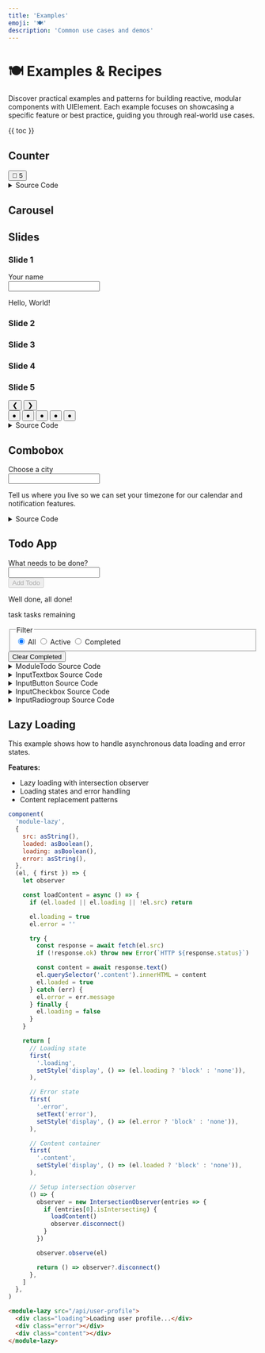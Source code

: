 ```yaml
---
title: 'Examples'
emoji: '🍽️'
description: 'Common use cases and demos'
---
```


<section-hero>

# 🍽️ Examples & Recipes

<div>
  <p class="lead">Discover practical examples and patterns for building reactive, modular components with UIElement. Each example focuses on showcasing a specific feature or best practice, guiding you through real-world use cases.</p>
  {{ toc }}
</div>
</section-hero>

<section>

## Counter

<module-demo>
  <div class="preview">
    <basic-counter>
     	<button type="button">💐 <span>5</span></button>
    </basic-counter>
  </div>
  <details>
		<summary>Source Code</summary>
		<module-lazy src="./examples/basic-counter.html">
			<card-callout>
				<p class="loading" role="status">Loading...</p>
				<p class="error" role="alert" aria-live="polite"></p>
			</card-callout>
		</module-lazy>
	</details>
</module-demo>

</section>

<section>

## Carousel

<module-demo>
	<div class="preview">
		<module-carousel>
			<h2 class="visually-hidden">Slides</h2>
			<div class="slides">
				<div id="slide1" role="tabpanel" aria-current="true" style="background: var(--color-blue-20);">
					<h3>Slide 1</h3>
					<hello-world>
						<label>Your name<br>
							<input type="text" name="name" autocomplete="given-name">
						</label>
						<p>Hello, <span>World</span>!</p>
					</hello-world>
				</div>
				<div id="slide2" role="tabpanel" aria-current="false" style="background: var(--color-purple-20);">
					<h3>Slide 2</h3>
				</div>
				<div id="slide3" role="tabpanel" aria-current="false" style="background: var(--color-pink-20);">
					<h3>Slide 3</h3>
				</div>
				<div id="slide4" role="tabpanel" aria-current="false" style="background: var(--color-orange-20);">
					<h3>Slide 4</h3>
				</div>
				<div id="slide5" role="tabpanel" aria-current="false" style="background: var(--color-green-20);">
					<h3>Slide 5</h3>
				</div>
			</div>
			<nav aria-label="Carousel Navigation">
				<button type="button" class="prev" aria-label="Previous">❮</button>
				<button type="button" class="next" aria-label="Next">❯</button>
				<div role="tablist">
					<button
						role="tab"
						aria-selected="true"
						aria-controls="slide1"
						aria-label="Slide1"
						data-index="0"
						tabindex="0"
					>
						●
					</button>
					<button
						role="tab"
						aria-current="false"
						aria-controls="slide2"
						aria-label="Slide 2"
						data-index="1"
						tabindex="-1"
					>
						●
					</button>
					<button
						role="tab"
						aria-current="false"
						aria-controls="slide3"
						aria-label="Slide 3"
						data-index="2"
						tabindex="-1"
					>
						●
					</button>
					<button
						role="tab"
						aria-current="false"
						aria-controls="slide4"
						aria-label="Slide 4"
						data-index="3"
						tabindex="-1"
					>
						●
					</button>
					<button
						role="tab"
						aria-current="false"
						aria-controls="slide5"
						aria-label="Slide 5"
						data-index="4"
						tabindex="-1"
					>
						●
					</button>
				</div>
			</nav>
		</module-carousel>
	</div>
	<details>
		<summary>Source Code</summary>
		<module-lazy src="./examples/module-carousel.html">
			<card-callout>
				<p class="loading" role="status">Loading...</p>
				<p class="error" role="alert" aria-live="polite"></p>
			</card-callout>
		</module-lazy>
	</details>
</module-demo>

</section>

<section>

## Combobox

<module-demo>
	<div class="preview">
		<form-combobox value="">
			<label for="city-input">Choose a city</label>
			<div class="input">
				<input
					id="city-input"
					type="text"
					role="combobox"
					aria-expanded="false"
					aria-controls="city-popup"
					aria-autocomplete="list"
					autocomplete="off"
					required
				/>
				<ol id="city-popup" role="listbox" hidden>
					<li role="option" tabindex="-1">Amsterdam</li>
					<li role="option" tabindex="-1">Berlin</li>
					<li role="option" tabindex="-1">Copenhagen</li>
					<li role="option" tabindex="-1">Dublin</li>
					<li role="option" tabindex="-1">Edinburgh</li>
					<li role="option" tabindex="-1">Frankfurt</li>
					<li role="option" tabindex="-1">Geneva</li>
					<li role="option" tabindex="-1">Helsinki</li>
					<li role="option" tabindex="-1">Istanbul</li>
					<li role="option" tabindex="-1">Jakarta</li>
					<li role="option" tabindex="-1">Kairo</li>
					<li role="option" tabindex="-1">London</li>
					<li role="option" tabindex="-1">Madrid</li>
					<li role="option" tabindex="-1">New York</li>
					<li role="option" tabindex="-1">Oslo</li>
					<li role="option" tabindex="-1">Paris</li>
					<li role="option" tabindex="-1">Qingdao</li>
					<li role="option" tabindex="-1">Rome</li>
					<li role="option" tabindex="-1">Stockholm</li>
					<li role="option" tabindex="-1">Tokyo</li>
					<li role="option" tabindex="-1">Ulan Bator</li>
					<li role="option" tabindex="-1">Vienna</li>
					<li role="option" tabindex="-1">Warsaw</li>
					<li role="option" tabindex="-1">Xi'an</li>
					<li role="option" tabindex="-1">Yokohama</li>
					<li role="option" tabindex="-1">Zurich</li>
				</ol>
				<button type="button" class="clear" aria-label="Clear input" hidden>
					✕
				</button>
			</div>
			<p class="error" aria-live="assertive" id="city-error"></p>
			<p class="description" aria-live="polite" id="city-description">Tell us where you live so we can set your timezone for our calendar and notification features.</p>
		</form-combobox>
	</div>
	<details>
		<summary>Source Code</summary>
		<module-lazy src="./examples/form-combobox.html">
			<card-callout>
				<p class="loading" role="status">Loading...</p>
				<p class="error" role="alert" aria-live="polite"></p>
			</card-callout>
		</module-lazy>
	</details>
</module-demo>

</section>

<section>

## Todo App

<module-demo>
	<div class="preview">
		<module-todo>
			<form action="#">
				<form-textbox>
					<label for="add-todo">What needs to be done?</label>
					<div class="input">
						<input id="add-todo" type="text" value="" />
					</div>
				</form-textbox>
				<basic-button class="submit">
					<button type="submit" class="constructive" disabled>
						<span class="label">Add Todo</span>
					</button>
				</basic-button>
			</form>
			<ol filter="all"></ol>
			<template>
				<li>
					<form-checkbox class="todo">
						<label>
							<input type="checkbox" class="visually-hidden" />
							<span class="label"><slot></slot></span>
						</label>
					</form-checkbox>
					<basic-button class="delete">
						<button type="button" class="tertiary destructive small" aria-label="Delete">
              <span class="label">✕</span>
            </button>
					</basic-button>
				</li>
			</template>
			<footer>
  			<basic-pluralize>
  				<p class="none">Well done, all done!</p>
  				<p class="some">
  					<span class="count"></span>
  					<span class="singular">task</span>
  					<span class="plural">tasks</span>
  					remaining
  				</p>
  			</basic-pluralize>
				<form-radiogroup value="all" class="split-button">
					<fieldset>
						<legend class="visually-hidden">Filter</legend>
						<label class="selected">
							<input
								type="radio"
								class="visually-hidden"
								name="filter"
								value="all"
								checked
							/>
							<span>All</span>
						</label>
						<label>
							<input
								type="radio"
								class="visually-hidden"
								name="filter"
								value="active"
							/>
							<span>Active</span>
						</label>
						<label>
							<input
								type="radio"
								class="visually-hidden"
								name="filter"
								value="completed"
							/>
							<span>Completed</span>
						</label>
					</fieldset>
				</form-radiogroup>
				<basic-button class="clear-completed">
					<button type="button" class="tertiary destructive">
						<span class="label">Clear Completed</span>
						<span class="badge"></span>
					</button>
				</basic-button>
			</footer>
		</module-todo>
	</div>
	<details>
		<summary>ModuleTodo Source Code</summary>
		<module-lazy src="./examples/module-todo.html">
			<card-callout>
				<p class="loading" role="status">Loading...</p>
				<p class="error" role="alert" aria-live="polite"></p>
			</card-callout>
		</module-lazy>
	</details>
	<details>
		<summary>InputTextbox Source Code</summary>
		<module-lazy src="./examples/form-textbox.html">
			<card-callout>
				<p class="loading" role="status">Loading...</p>
				<p class="error" role="alert" aria-live="polite"></p>
			</card-callout>
		</module-lazy>
	</details>
	<details>
		<summary>InputButton Source Code</summary>
		<module-lazy src="./examples/basic-button.html">
			<card-callout>
				<p class="loading" role="status">Loading...</p>
				<p class="error" role="alert" aria-live="polite"></p>
			</card-callout>
		</module-lazy>
	</details>
	<details>
		<summary>InputCheckbox Source Code</summary>
		<module-lazy src="./examples/form-checkbox.html">
			<card-callout>
				<p class="loading" role="status">Loading...</p>
				<p class="error" role="alert" aria-live="polite"></p>
			</card-callout>
		</module-lazy>
	</details>
	<details>
		<summary>InputRadiogroup Source Code</summary>
		<module-lazy src="./examples/form-radiogroup.html">
			<card-callout>
				<p class="loading" role="status">Loading...</p>
				<p class="error" role="alert" aria-live="polite"></p>
			</card-callout>
		</module-lazy>
	</details>
</module-demo>

</section>

<section>

## Lazy Loading

This example shows how to handle asynchronous data loading and error states.

**Features:**

- Lazy loading with intersection observer
- Loading states and error handling
- Content replacement patterns

```js
component(
  'module-lazy',
  {
    src: asString(),
    loaded: asBoolean(),
    loading: asBoolean(),
    error: asString(),
  },
  (el, { first }) => {
    let observer

    const loadContent = async () => {
      if (el.loaded || el.loading || !el.src) return

      el.loading = true
      el.error = ''

      try {
        const response = await fetch(el.src)
        if (!response.ok) throw new Error(`HTTP ${response.status}`)

        const content = await response.text()
        el.querySelector('.content').innerHTML = content
        el.loaded = true
      } catch (err) {
        el.error = err.message
      } finally {
        el.loading = false
      }
    }

    return [
      // Loading state
      first(
        '.loading',
        setStyle('display', () => (el.loading ? 'block' : 'none')),
      ),

      // Error state
      first(
        '.error',
        setText('error'),
        setStyle('display', () => (el.error ? 'block' : 'none')),
      ),

      // Content container
      first(
        '.content',
        setStyle('display', () => (el.loaded ? 'block' : 'none')),
      ),

      // Setup intersection observer
      () => {
        observer = new IntersectionObserver(entries => {
          if (entries[0].isIntersecting) {
            loadContent()
            observer.disconnect()
          }
        })

        observer.observe(el)

        return () => observer?.disconnect()
      },
    ]
  },
)
```

```html
<module-lazy src="/api/user-profile">
  <div class="loading">Loading user profile...</div>
  <div class="error"></div>
  <div class="content"></div>
</module-lazy>
```

</section>

